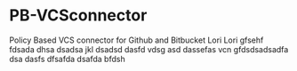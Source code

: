 # PB-VCSconnector
Policy Based VCS connector for Github and Bitbucket
Lori
Lori
gfsehf
fdsada
dhsa
dsadsa
jkl
dsadsd
dasfd
vdsg
asd
dassefas
 vcn
gfdsdsadsadfa
dsa
dasfs
dfsafda
dsafda
bfdsh

